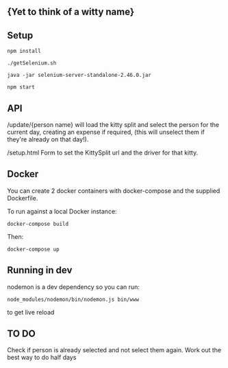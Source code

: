 ## {Yet to think of a witty name}

## Setup

`
npm install
`

`
./getSelenium.sh
`

`
java -jar selenium-server-standalone-2.46.0.jar
`

`
npm start
`

## API
/update/{person name} will load the kitty split and select the person for the current day, creating an expense if required, (this will unselect them if they're already on that day!).

/setup.html Form to set the KittySplit url and the driver for that kitty.

## Docker

You can create 2 docker containers with docker-compose and the supplied Dockerfile.

To run against a local Docker instance:

`
docker-compose build
`

Then:

`docker-compose up
`

## Running in dev

nodemon is a dev dependency so you can run:

`
node_modules/nodemon/bin/nodemon.js bin/www
`

to get live reload

## TO DO

Check if person is already selected and not select them again.
Work out the best way to do half days
